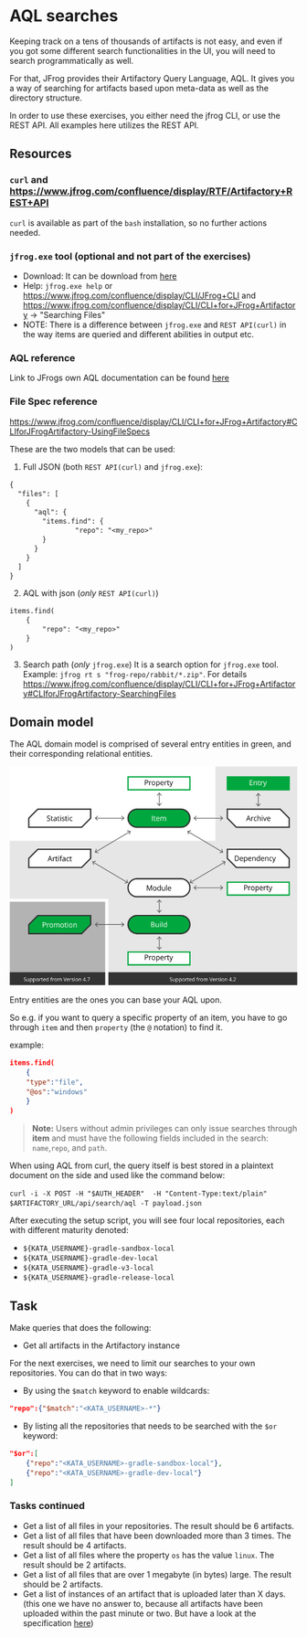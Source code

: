 # AQL searches

Keeping track on a tens of thousands of artifacts is not easy, and even if you got some different search functionalities in the UI, you will need to search programmatically as well.

For that, JFrog provides their Artifactory Query Language, AQL. It gives you a way of searching for artifacts based upon meta-data as well as the directory structure.

In order to use these exercises, you either need the jfrog CLI, or use the REST API. All examples here utilizes the REST API.

## Resources

### `curl` and https://www.jfrog.com/confluence/display/RTF/Artifactory+REST+API
`curl` is available as part of the `bash` installation, so no further actions needed.

### `jfrog.exe` tool (optional and not part of the exercises)
* Download: It can be download from [here](https://jfrog.com/getcli/)
* Help: `jfrog.exe help` or https://www.jfrog.com/confluence/display/CLI/JFrog+CLI and https://www.jfrog.com/confluence/display/CLI/CLI+for+JFrog+Artifactory -> "Searching Files"
* NOTE: There is a difference between `jfrog.exe` and `REST API(curl)` in the way items are queried and different abilities in output etc.

### AQL reference
Link to JFrogs own AQL documentation can be found [here](https://www.jfrog.com/confluence/display/RTF/Artifactory+Query+Language#ArtifactoryQueryLanguage-Usage)

### File Spec reference
https://www.jfrog.com/confluence/display/CLI/CLI+for+JFrog+Artifactory#CLIforJFrogArtifactory-UsingFileSpecs

These are the two models that can be used:<br>
1. Full JSON (both `REST API(curl)` and `jfrog.exe`):<br>
```
{
  "files": [
    {
      "aql": {
        "items.find": {
                "repo": "<my_repo>"
        }
      }
    }
  ]
}
```
2. AQL with json (_only_ `REST API(curl)`)
```
items.find(
    {
        "repo": "<my_repo>"
    }
)
```
3. Search path (_only_ `jfrog.exe`)
It is a search option for `jfrog.exe` tool. Example: `jfrog rt s "frog-repo/rabbit/*.zip"`. For details
https://www.jfrog.com/confluence/display/CLI/CLI+for+JFrog+Artifactory#CLIforJFrogArtifactory-SearchingFiles

## Domain model

The AQL domain model is comprised of several entry entities in green, and their corresponding relational entities.

![Aql domain model](./AQLDomains.png)

Entry entities are the ones you can base your AQL upon.

So e.g. if you want to query a specific property of an item, you have to go through `item` and then `property` (the `@` notation) to find it.

example:

```json
items.find(
    {
    "type":"file",
    "@os":"windows"
    }
)
```

> **Note:** Users without admin privileges can only issue searches through **item** and must have the following fields included in the search: `name`,`repo`, and `path`.

When using AQL from curl, the query itself is best stored in a plaintext document on the side and used like the command below:

```curl -i -X POST -H "$AUTH_HEADER"  -H "Content-Type:text/plain" $ARTIFACTORY_URL/api/search/aql -T payload.json```

After executing the setup script, you will see four local repositories, each with different maturity denoted:

* `${KATA_USERNAME}-gradle-sandbox-local`
* `${KATA_USERNAME}-gradle-dev-local`
* `${KATA_USERNAME}-gradle-v3-local`
* `${KATA_USERNAME}-gradle-release-local`

## Task

Make queries that does the following:

* Get all artifacts in the Artifactory instance

For the next exercises, we need to limit our searches to your own repositories. You can do that in two ways:

* By using the `$match` keyword to enable wildcards:

```Json
"repo":{"$match":"<KATA_USERNAME>-*"}
```

* By listing all the repositories that needs to be searched with the `$or` keyword:

```Json
"$or":[
    {"repo":"<KATA_USERNAME>-gradle-sandbox-local"},
    {"repo":"<KATA_USERNAME>-gradle-dev-local"}
]
```

### Tasks continued

* Get a list of all files in your repositories. The result should be 6 artifacts.
* Get a list of all files that have been downloaded more than 3 times. The result should be 4 artifacts.
* Get a list of all files where the property `os` has the value `linux`. The result should be 2 artifacts.
* Get a list of all files that are over 1 megabyte (in bytes) large. The result should be 2 artifacts.
* Get a list of instances of an artifact that is uploaded later than X days. (this one we have no answer to, because all artifacts have been uploaded within the past minute or two. But have a look at the specification [here](https://www.jfrog.com/confluence/display/RTF/Artifactory+Query+Language#ArtifactoryQueryLanguage-DateandTimeFormat))